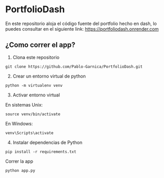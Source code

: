 # PortfolioDash
En este repositorio aloja el código fuente del portfolio hecho en dash, lo puedes consultar en el siguiente link: https://portfoliodash.onrender.com

## ¿Como correr el app?
1. Clona este repositorio
```
git clone https://github.com/Pablo-Garnica/PortfolioDash.git
```
2. Crear un entorno virtual de python 

```
python -m virtualenv venv
```
3. Activar entorno virtual

En sistemas Unix:

```
source venv/bin/activate
```

En Windows: 

```
venv\Scripts\activate
```
4. Instalar dependencias de Python

```
pip install -r requirements.txt
```

Correr la app

```
python app.py
```